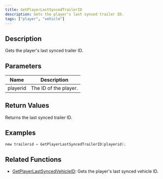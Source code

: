 ```yaml
---
title: GetPlayerLastSyncedTrailerID
description: Gets the player's last synced trailer ID.
tags: ["player", "vehicle"]
---
```


<VersionWarn version='omp v1.1.0.2612' />

## Description

Gets the player's last synced trailer ID.

## Parameters

| Name     | Description           |
|----------|-----------------------|
| playerid | The ID of the player. |

## Return Values

Returns the last synced trailer ID.

## Examples

```c
new trailerid = GetPlayerLastSyncedTrailerID(playerid);
```

## Related Functions

- [GetPlayerLastSyncedVehicleID](GetPlayerLastSyncedVehicleID): Gets the player's last synced vehicle ID.
